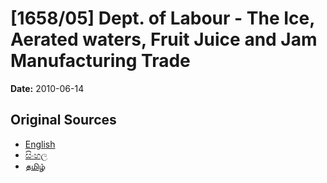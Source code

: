 # [1658/05] Dept. of Labour - The Ice, Aerated waters, Fruit Juice and Jam Manufacturing Trade

**Date:** 2010-06-14

## Original Sources

- [English](https://documents.gov.lk/view/extra-gazettes/2010/6/1658-05_E.pdf)
- [සිංහල](https://documents.gov.lk/view/extra-gazettes/2010/6/1658-05_S.pdf)
- [தமிழ்](https://documents.gov.lk/view/extra-gazettes/2010/6/1658-05_T.pdf)
